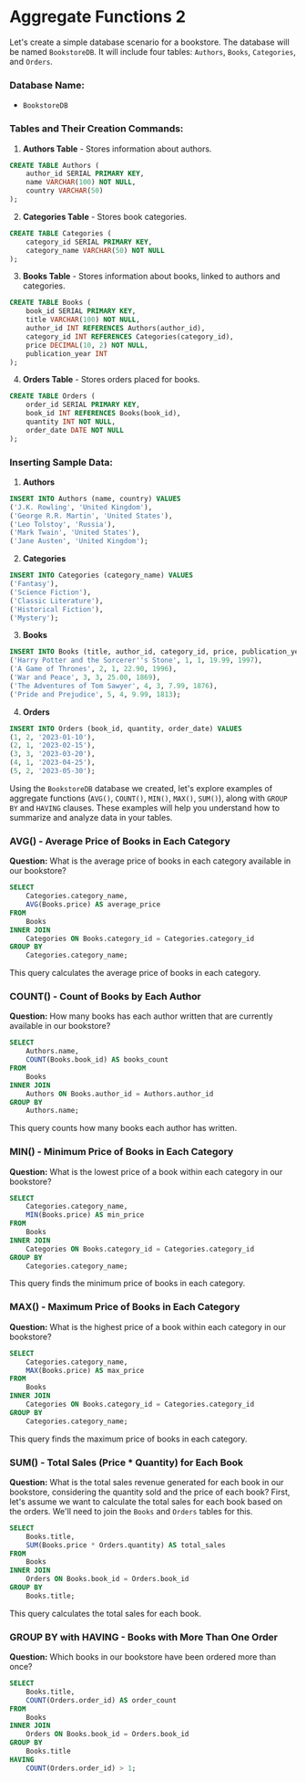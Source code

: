 # Aggregate Functions 2

Let's create a simple database scenario for a bookstore. The database will be named `BookstoreDB`. It will include four tables: `Authors`, `Books`, `Categories`, and `Orders`.

### Database Name:
- `BookstoreDB`

### Tables and Their Creation Commands:

1. **Authors Table** - Stores information about authors.

```sql
CREATE TABLE Authors (
    author_id SERIAL PRIMARY KEY,
    name VARCHAR(100) NOT NULL,
    country VARCHAR(50)
);
```

2. **Categories Table** - Stores book categories.

```sql
CREATE TABLE Categories (
    category_id SERIAL PRIMARY KEY,
    category_name VARCHAR(50) NOT NULL
);
```

3. **Books Table** - Stores information about books, linked to authors and categories.

```sql
CREATE TABLE Books (
    book_id SERIAL PRIMARY KEY,
    title VARCHAR(100) NOT NULL,
    author_id INT REFERENCES Authors(author_id),
    category_id INT REFERENCES Categories(category_id),
    price DECIMAL(10, 2) NOT NULL,
    publication_year INT
);
```

4. **Orders Table** - Stores orders placed for books.

```sql
CREATE TABLE Orders (
    order_id SERIAL PRIMARY KEY,
    book_id INT REFERENCES Books(book_id),
    quantity INT NOT NULL,
    order_date DATE NOT NULL
);
```

### Inserting Sample Data:

1. **Authors**

```sql
INSERT INTO Authors (name, country) VALUES
('J.K. Rowling', 'United Kingdom'),
('George R.R. Martin', 'United States'),
('Leo Tolstoy', 'Russia'),
('Mark Twain', 'United States'),
('Jane Austen', 'United Kingdom');
```

2. **Categories**

```sql
INSERT INTO Categories (category_name) VALUES
('Fantasy'),
('Science Fiction'),
('Classic Literature'),
('Historical Fiction'),
('Mystery');
```

3. **Books**

```sql
INSERT INTO Books (title, author_id, category_id, price, publication_year) VALUES
('Harry Potter and the Sorcerer''s Stone', 1, 1, 19.99, 1997),
('A Game of Thrones', 2, 1, 22.90, 1996),
('War and Peace', 3, 3, 25.00, 1869),
('The Adventures of Tom Sawyer', 4, 3, 7.99, 1876),
('Pride and Prejudice', 5, 4, 9.99, 1813);
```

4. **Orders**

```sql
INSERT INTO Orders (book_id, quantity, order_date) VALUES
(1, 2, '2023-01-10'),
(2, 1, '2023-02-15'),
(3, 3, '2023-03-20'),
(4, 1, '2023-04-25'),
(5, 2, '2023-05-30');
```

Using the `BookstoreDB` database we created, let's explore examples of aggregate functions (`AVG()`, `COUNT()`, `MIN()`, `MAX()`, `SUM()`), along with `GROUP BY` and `HAVING` clauses. These examples will help you understand how to summarize and analyze data in your tables.

### AVG() - Average Price of Books in Each Category
**Question:** What is the average price of books in each category available in our bookstore?

```sql
SELECT 
    Categories.category_name, 
    AVG(Books.price) AS average_price
FROM 
    Books
INNER JOIN 
    Categories ON Books.category_id = Categories.category_id
GROUP BY 
    Categories.category_name;
```

This query calculates the average price of books in each category.

### COUNT() - Count of Books by Each Author
**Question:** How many books has each author written that are currently available in our bookstore?
```sql
SELECT 
    Authors.name, 
    COUNT(Books.book_id) AS books_count
FROM 
    Books
INNER JOIN 
    Authors ON Books.author_id = Authors.author_id
GROUP BY 
    Authors.name;
```

This query counts how many books each author has written.

### MIN() - Minimum Price of Books in Each Category
**Question:** What is the lowest price of a book within each category in our bookstore?
```sql
SELECT 
    Categories.category_name, 
    MIN(Books.price) AS min_price
FROM 
    Books
INNER JOIN 
    Categories ON Books.category_id = Categories.category_id
GROUP BY 
    Categories.category_name;
```

This query finds the minimum price of books in each category.

### MAX() - Maximum Price of Books in Each Category
**Question:** What is the highest price of a book within each category in our bookstore?
```sql
SELECT 
    Categories.category_name, 
    MAX(Books.price) AS max_price
FROM 
    Books
INNER JOIN 
    Categories ON Books.category_id = Categories.category_id
GROUP BY 
    Categories.category_name;
```

This query finds the maximum price of books in each category.

### SUM() - Total Sales (Price * Quantity) for Each Book
**Question:** What is the total sales revenue generated for each book in our bookstore, considering the quantity sold and the price of each book?
First, let's assume we want to calculate the total sales for each book based on the orders. We'll need to join the `Books` and `Orders` tables for this.

```sql
SELECT 
    Books.title, 
    SUM(Books.price * Orders.quantity) AS total_sales
FROM 
    Books
INNER JOIN 
    Orders ON Books.book_id = Orders.book_id
GROUP BY 
    Books.title;
```

This query calculates the total sales for each book.

### GROUP BY with HAVING - Books with More Than One Order
**Question:** Which books in our bookstore have been ordered more than once?
```sql
SELECT 
    Books.title, 
    COUNT(Orders.order_id) AS order_count
FROM 
    Books
INNER JOIN 
    Orders ON Books.book_id = Orders.book_id
GROUP BY 
    Books.title
HAVING 
    COUNT(Orders.order_id) > 1;
```

